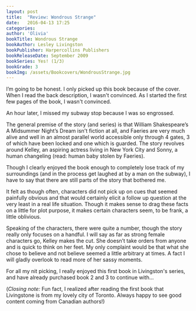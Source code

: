 ```yaml
---
layout: post
title:  "Review: Wondrous Strange"
date:   2016-04-13 17:25
categories:
author: 'Olivia'
bookTitle: Wondrous Strange
bookAuthor: Lesley Livingston
bookPublisher: Harpercollins Publishers
bookReleaseDate: September 2009
bookSeries: Yes! (1/3)
bookGrade: 3
bookImg: /assets/Bookcovers/WondrousStrange.jpg
---
```

I’m going to be honest. I only picked up this book because of the cover. When I read the back description, I wasn't convinced. As I started the first few pages of the book, I wasn't convinced.
<!--more-->
An hour later, I missed my subway stop because I was so engrossed.

The general premise of the story (and series) is that William Shakespeare’s A Midsummer Night’s Dream isn't fiction at all, and Faeries are very much alive and well in an almost parallel world accessible only through 4 gates, 3 of which have been locked and one which is guarded. The story revolves around Kelley, an aspiring actress living in New York City and Sonny, a human changeling (read: human baby stolen by Faeries).

Though I clearly enjoyed the book enough to completely lose track of my surroundings (and in the process get laughed at by a man on the subway), I have to say that there are still parts of the story that bothered me.

It felt as though often, characters did not pick up on cues that seemed painfully obvious and that would certainly elicit a follow up question at the very least in a real life situation. Though it makes sense to drag these facts on a little for plot purpose, it makes certain characters seem, to be frank, a little oblivious.

Speaking of the characters, there were quite a number, though the story really only focuses on a handful. I will say as far as strong female characters go, Kelley makes the cut. She doesn’t take orders from anyone and is quick to think on her feet. My only complaint would be that what she chose to believe and not believe seemed a little arbitrary at times. A fact I will gladly overlook to read more of her sassy moments.

For all my nit picking, I really enjoyed this first book in Livingston's series, and have already purchased book 2 and 3 to continue with...

(*Closing note:* Fun fact, I realized after reading the first book that Livingstone is from my lovely city of Toronto. Always happy to see good content coming from Canadian authors!)
